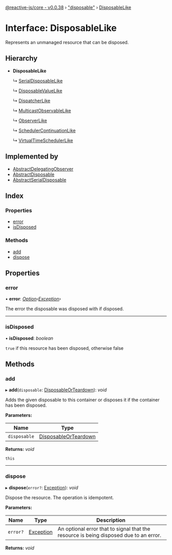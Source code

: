 [@reactive-js/core - v0.0.38](../README.md) › ["disposable"](../modules/_disposable_.md) › [DisposableLike](_disposable_.disposablelike.md)

# Interface: DisposableLike

Represents an unmanaged resource that can be disposed.

## Hierarchy

* **DisposableLike**

  ↳ [SerialDisposableLike](_disposable_.serialdisposablelike.md)

  ↳ [DisposableValueLike](_disposable_.disposablevaluelike.md)

  ↳ [DispatcherLike](_observable_.dispatcherlike.md)

  ↳ [MulticastObservableLike](_observable_.multicastobservablelike.md)

  ↳ [ObserverLike](_observable_.observerlike.md)

  ↳ [SchedulerContinuationLike](_scheduler_.schedulercontinuationlike.md)

  ↳ [VirtualTimeSchedulerLike](_scheduler_.virtualtimeschedulerlike.md)

## Implemented by

* [AbstractDelegatingObserver](../classes/_observable_.abstractdelegatingobserver.md)
* [AbstractDisposable](../classes/_disposable_.abstractdisposable.md)
* [AbstractSerialDisposable](../classes/_disposable_.abstractserialdisposable.md)

## Index

### Properties

* [error](_disposable_.disposablelike.md#error)
* [isDisposed](_disposable_.disposablelike.md#isdisposed)

### Methods

* [add](_disposable_.disposablelike.md#add)
* [dispose](_disposable_.disposablelike.md#dispose)

## Properties

###  error

• **error**: *[Option](../modules/_option_.md#option)‹[Exception](../modules/_disposable_.md#exception)›*

The error the disposable was disposed with if disposed.

___

###  isDisposed

• **isDisposed**: *boolean*

`true` if this resource has been disposed, otherwise false

## Methods

###  add

▸ **add**(`disposable`: [DisposableOrTeardown](../modules/_disposable_.md#disposableorteardown)): *void*

Adds the given disposable to this container or disposes it if the container has been disposed.

**Parameters:**

Name | Type |
------ | ------ |
`disposable` | [DisposableOrTeardown](../modules/_disposable_.md#disposableorteardown) |

**Returns:** *void*

`this`

___

###  dispose

▸ **dispose**(`error?`: [Exception](../modules/_disposable_.md#exception)): *void*

Dispose the resource. The operation is idempotent.

**Parameters:**

Name | Type | Description |
------ | ------ | ------ |
`error?` | [Exception](../modules/_disposable_.md#exception) | An optional error that to signal that the resource is being disposed due to an error.  |

**Returns:** *void*

